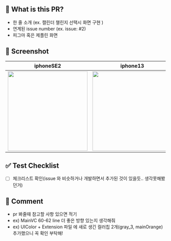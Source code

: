 ## 🤗 What is this PR?

- 한 줄 소개 (ex. 캘린더 챌린지 선택시 화면 구현 )
- 연계된 issue number (ex. issue: #2)
- 피그마 혹은 제플린 화면

## 📸 Screenshot

iphoneSE2 | iphone13| iphone13ProMax  |
:---: | :---: | :---:
<img width="250" src=""> | <img width="250" src=""> | <img width="250" src="">


## ✅ Test Checklist

- [ ] 체크리스트 확인(issue 와 비슷하거나 개발하면서 추가된 것이 있을듯.. 생각못해봤던거)

## 💬 Comment

- pr 봐줄때 참고할 사항 있으면 적기
- ex) MainVC 60-62 line 더 좋은 방향 있는지 생각해줘
- ex) UIColor + Extension 파일 에 새로 생긴 컬러칩 2개(gray_3, mainOrange) 추가했으니 꼭 확인 부탁해!
